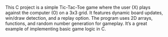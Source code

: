 This C project is a simple Tic-Tac-Toe game where the user (X) plays against the computer (O) on a 3x3 grid.
It features dynamic board updates, win/draw detection, and a replay option.
The program uses 2D arrays, functions, and random number generation for gameplay.
It’s a great example of implementing basic game logic in C.
